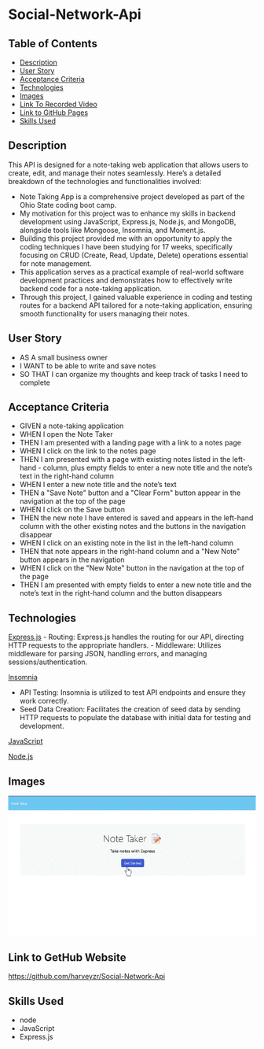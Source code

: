 # Social-Network-Api

## Table of Contents

 - [Description](#description)
 - [User Story](#user-story)
 - [Acceptance Criteria](#acceptance-criteria)
 - [Technologies](#technologies)
 - [Images](#images)
 - [Link To Recorded Video](#link-to-recorded-videos)
 - [Link to GitHub Pages ](#link-to-gethub-website)
 - [Skills Used](#skills-used)

 ## Description
This API is designed for a note-taking web application that allows users to create, edit, and manage their notes seamlessly. Here’s a detailed breakdown of the technologies and functionalities involved:

- Note Taking App is a comprehensive project developed as part of the Ohio State coding boot camp.
- My motivation for this project was to enhance my skills in backend development using JavaScript, Express.js, Node.js, and MongoDB, alongside tools like Mongoose, Insomnia, and Moment.js.
- Building this project provided me with an opportunity to apply the coding techniques I have been studying for 17 weeks, specifically focusing on CRUD (Create, Read, Update, Delete) operations essential for note management.
- This application serves as a practical example of real-world software development practices and demonstrates how to effectively write backend code for a note-taking application.
- Through this project, I gained valuable experience in coding and testing routes for a backend API tailored for a note-taking application, ensuring smooth functionality for users managing their notes.

 ## User Story
- AS A small business owner
- I WANT to be able to write and save notes
- SO THAT I can organize my thoughts and keep track of tasks I need to complete

 ## Acceptance Criteria
- GIVEN a note-taking application
- WHEN I open the Note Taker
- THEN I am presented with a landing page with a link to a notes page
- WHEN I click on the link to the notes page
- THEN I am presented with a page with existing notes listed in the left-hand -    column, plus empty fields to enter a new note title and the note’s text in the right-hand column
- WHEN I enter a new note title and the note’s text
- THEN a "Save Note" button and a "Clear Form" button appear in the navigation at  the top of the page
- WHEN I click on the Save button
- THEN the new note I have entered is saved and appears in the left-hand column  with the other existing notes and the buttons in the navigation disappear
- WHEN I click on an existing note in the list in the left-hand column
- THEN that note appears in the right-hand column and a "New Note" button appears in the navigation
- WHEN I click on the "New Note" button in the navigation at the top of the page
- THEN I am presented with empty fields to enter a new note title and the note’s text in the right-hand column and the button disappears

## Technologies 
[Express.js](https://expressjs.com/)
    - Routing: Express.js handles the routing for our API, directing HTTP requests to the appropriate handlers.
    - Middleware: Utilizes middleware for parsing JSON, handling errors, and managing sessions/authentication.

[Insomnia](https://insomnia.rest/)
   - API Testing: Insomnia is utilized to test API endpoints and ensure they work correctly.
   - Seed Data Creation: Facilitates the creation of seed data by sending HTTP requests to populate the database with initial data for testing and development.

[JavaScript](https://developer.mozilla.org/en-US/docs/Web/JavaScript)

[Node.js](https://nodejs.org/en/)


 ## Images
![Website Preview](public/images/Note%20taker.gif)
 
 
## Link to GetHub Website
https://github.com/harveyzr/Social-Network-Api


 ## Skills Used
- node 
- JavaScript
- Express.js
